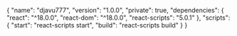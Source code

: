 {
  "name": "djavu777",
  "version": "1.0.0",
  "private": true,
  "dependencies": {
    "react": "^18.0.0",
    "react-dom": "^18.0.0",
    "react-scripts": "5.0.1"
  },
  "scripts": {
    "start": "react-scripts start",
    "build": "react-scripts build"
  }
}
